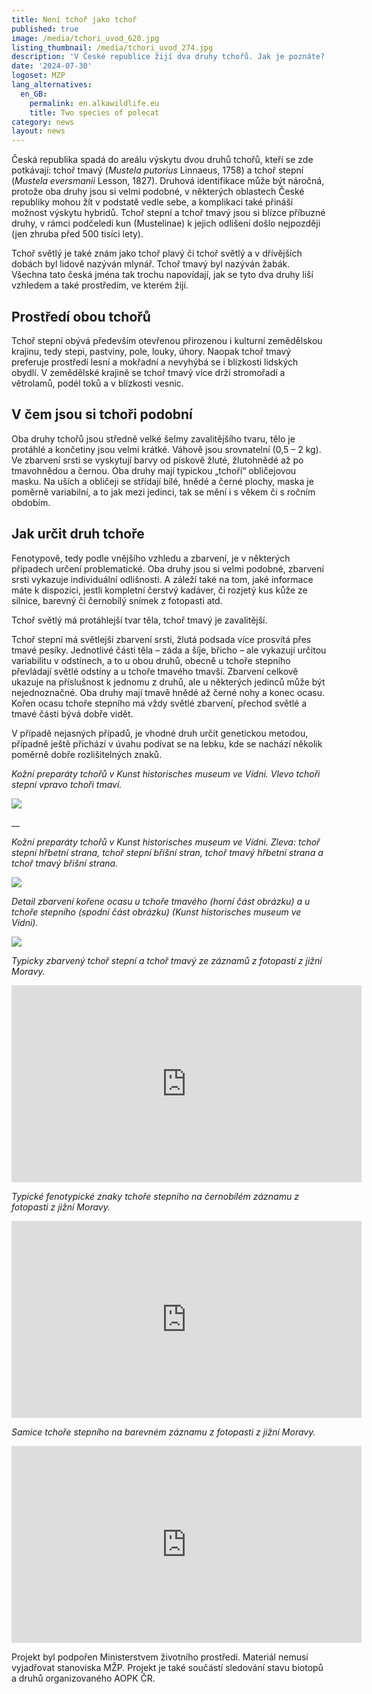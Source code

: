 ```yaml
---
title: Není tchoř jako tchoř
published: true
image: /media/tchori_uvod_620.jpg
listing_thumbnail: /media/tchori_uvod_274.jpg
description: 'V České republice žijí dva druhy tchořů. Jak je poznáte? '
date: '2024-07-30'
logoset: MZP
lang_alternatives:
  en_GB:
    permalink: en.alkawildlife.eu
    title: Two species of polecat
category: news
layout: news
---
```



Česká republika spadá do areálu výskytu dvou druhů tchořů, kteří se zde potkávají: tchoř tmavý (_Mustela putorius_ Linnaeus, 1758) a tchoř stepní (_Mustela eversmanii_ Lesson, 1827). Druhová identifikace může být náročná, protože oba druhy jsou si velmi podobné, v některých oblastech České republiky mohou žít v podstatě vedle sebe, a komplikaci také přináší možnost výskytu hybridů. Tchoř stepní a tchoř tmavý jsou si blízce příbuzné druhy, v rámci podčeledi kun (Mustelinae) k jejich odlišení došlo nejpozději (jen zhruba před 500 tisíci lety). 

Tchoř světlý je také znám jako tchoř plavý či tchoř světlý a v dřívějších dobách byl lidově nazýván mlynář. Tchoř tmavý byl nazýván žabák. Všechna tato česká jména tak trochu napovídají, jak se tyto dva druhy liší vzhledem a také prostředím, ve kterém žijí. 

## Prostředí obou tchořů

Tchoř stepní obývá především otevřenou přirozenou i kulturní zemědělskou krajinu, tedy stepi, pastviny, pole, louky, úhory.  Naopak tchoř tmavý preferuje prostředí lesní a mokřadní a nevyhýbá se i blízkosti lidských obydlí. V zemědělské krajině se tchoř tmavý více drží stromořadí a větrolamů, podél toků a v blízkosti vesnic.  

## V čem jsou si tchoři podobní

Oba druhy tchořů jsou středně velké šelmy zavalitějšího tvaru, tělo je protáhlé a končetiny jsou velmi krátké. Váhově jsou srovnatelní (0,5 – 2 kg). Ve zbarvení srsti se vyskytují barvy od pískově žluté, žlutohnědé až po tmavohnědou a černou. Oba druhy mají typickou „tchoří“ obličejovou masku. Na uších a obličeji se střídají bílé, hnědé a černé plochy, maska je poměrně variabilní, a to jak mezi jedinci, tak se mění i s věkem či s ročním obdobím. 

## Jak určit druh tchoře

Fenotypově, tedy podle vnějšího vzhledu a zbarvení, je v některých případech určení problematické. Oba druhy jsou si velmi podobné, zbarvení srsti vykazuje individuální odlišnosti. A záleží také na tom, jaké informace máte k dispozici, jestli kompletní čerstvý kadáver, či rozjetý kus kůže ze silnice, barevný či černobílý snímek z fotopasti atd. 

Tchoř světlý má protáhlejší tvar těla, tchoř tmavý je zavalitější. 

Tchoř stepní má světlejší zbarvení srsti, žlutá podsada více prosvítá přes tmavé pesíky. Jednotlivé části těla – záda a šíje, břicho – ale vykazují určitou variabilitu v odstínech, a to u obou druhů, obecně u tchoře stepního převládají světlé odstíny a u tchoře tmavého tmavší. Zbarvení celkově ukazuje na příslušnost k jednomu z druhů, ale u některých jedinců může být nejednoznačné. Oba druhy mají tmavě hnědé až černé nohy a konec ocasu. Kořen ocasu tchoře stepního má vždy světlé zbarvení, přechod světlé a tmavé části bývá dobře vidět. 

V případě nejasných případů, je vhodné druh určit genetickou metodou, případně ještě přichází v úvahu podívat se na lebku, kde se nachází několik poměrně dobře rozlišitelných znaků. 



_Kožní preparáty tchořů v Kunst historisches museum ve Vídni. Vlevo tchoři stepní vpravo tchoři tmaví._ 

![](/media/msam_0304.jpg)



__

_Kožní preparáty tchořů v Kunst historisches museum ve Vídni. Zleva: tchoř stepní hřbetní strana, tchoř stepní břišní stran, tchoř tmavý hřbetní strana a tchoř tmavý břišní strana._ 

![](/media/tchori_2_620.jpg)

_Detail zbarvení kořene ocasu u tchoře tmavého (horní část obrázku) a u tchoře stepního (spodní část obrázku) (Kunst historisches museum ve Vídni)._

![](/media/mp7170088.jpg)

  

_Typicky zbarvený tchoř stepní a tchoř tmavý ze záznamů z fotopastí z jižní Moravy._







<iframe width="560" height="315" src="https://www.youtube.com/embed/NaDMuan1xmU?si=rx2j69b7zn0eO2Ul" frameborder="0" allowfullscreen=""></iframe>

_Typické fenotypické znaky tchoře stepního na černobílém záznamu z fotopasti z jižní Moravy._

<iframe width="560" height="315" src="https://www.youtube.com/embed/XsQLWr8dz-4?si=tt2RS2d9UXnurXNb" frameborder="0" allowfullscreen=""></iframe>

_Samice tchoře stepního na barevném záznamu z fotopasti z jižní Moravy._ 

<iframe width="560" height="315" src="https://www.youtube.com/embed/86i8Z7LOo50" frameborder="0" allowfullscreen=""></iframe>

Projekt byl podpořen Ministerstvem životního prostředí. Materiál nemusí vyjadřovat stanoviska MŽP. Projekt je také součástí sledování stavu biotopů a druhů organizovaného AOPK ČR.
